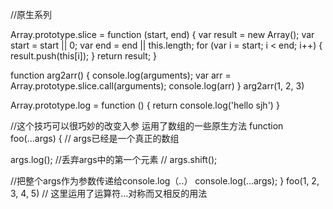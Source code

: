 //原生系列

Array.prototype.slice = function (start, end) {
  var result = new Array();
  var start = start || 0;
  var end = end || this.length;
  for (var i = start; i < end; i++) {
    result.push(this[i]);
  }
  return result;
}

function arg2arr() {
  console.log(arguments);
  var arr = Array.prototype.slice.call(arguments);
  console.log(arr)
}
arg2arr(1, 2, 3)

Array.prototype.log = function () {
  return console.log('hello sjh')
}

//这个技巧可以很巧妙的改变入参  运用了数组的一些原生方法
function foo(...args) {
  // args已经是一个真正的数组

  args.log();
  //丢弃args中的第一个元素
  // args.shift();

  //把整个args作为参数传递给console.log（..）
  console.log(...args);
}
foo(1, 2, 3, 4, 5)
// 这里运用了运算符...对称而又相反的用法